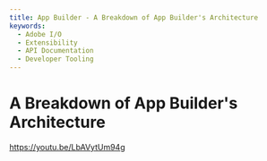 ```yaml
---
title: App Builder - A Breakdown of App Builder's Architecture
keywords:
  - Adobe I/O
  - Extensibility
  - API Documentation
  - Developer Tooling  
---
```


# A Breakdown of App Builder's Architecture

<Embed slots="video"/>

https://youtu.be/LbAVytUm94g
